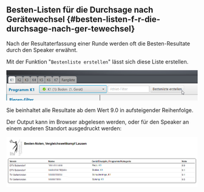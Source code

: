 ## Besten-Listen für die Durchsage nach Gerätewechsel {#besten-listen-f-r-die-durchsage-nach-ger-tewechsel}

Nach der Resultaterfassung einer Runde werden oft die Besten-Resultate durch den Speaker erwähnt.

Mit der Funktion &quot;`Bestenliste erstellen`&quot; lässt sich diese Liste erstellen.

![](/assets/bestenliste-erstellen.png)

Sie beinhaltet alle Resultate ab dem Wert 9.0 in aufsteigender Reihenfolge.

Der Output kann im Browser abgelesen werden, oder für den Speaker an einem anderen Standort ausgedruckt werden:

![](/assets/bestenliste.png)